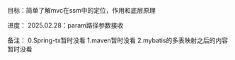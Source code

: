 目标：简单了解mvc在ssm中的定位，作用和底层原理


进度：
2025.02.28：param路径参数接收




备注：
0.Spring-tx暂时没看
1.maven暂时没看
2.mybatis的多表映射之后的内容暂时没看